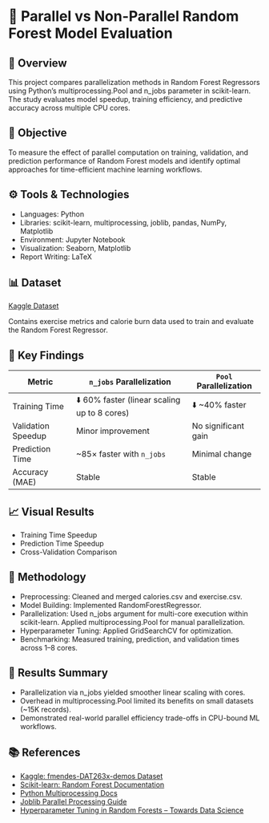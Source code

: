 # 🧠 Parallel vs Non-Parallel Random Forest Model Evaluation
## 📘 Overview

This project compares parallelization methods in Random Forest Regressors using Python’s multiprocessing.Pool and n_jobs parameter in scikit-learn. The study evaluates model speedup, training efficiency, and predictive accuracy across multiple CPU cores.

## 🧩 Objective

To measure the effect of parallel computation on training, validation, and prediction performance of Random Forest models and identify optimal approaches for time-efficient machine learning workflows.

## ⚙️ Tools & Technologies

- Languages: Python
- Libraries: scikit-learn, multiprocessing, joblib, pandas, NumPy, Matplotlib
- Environment: Jupyter Notebook
- Visualization: Seaborn, Matplotlib
- Report Writing: LaTeX

## 📊 Dataset

[Kaggle Dataset][kaggle-dataset]

[kaggle-dataset]: https://www.kaggle.com/datasets/fmendes/fmendesdat263xdemos
Contains exercise metrics and calorie burn data used to train and evaluate the Random Forest Regressor.

## 🚀 Key Findings
| Metric             | `n_jobs` Parallelization                     | `Pool` Parallelization |
| ------------------ | -------------------------------------------- | ---------------------- |
| Training Time      | ⬇️ 60% faster (linear scaling up to 8 cores) | ⬇️ ~40% faster         |
| Validation Speedup | Minor improvement                            | No significant gain    |
| Prediction Time    | ~85× faster with `n_jobs`                    | Minimal change         |
| Accuracy (MAE)     | Stable                                       | Stable                 |


## 📈 Visual Results
- Training Time Speedup
- Prediction Time Speedup
- Cross-Validation Comparison


## 🧮 Methodology

- Preprocessing: Cleaned and merged calories.csv and exercise.csv.
- Model Building: Implemented RandomForestRegressor.
- Parallelization: Used n_jobs argument for multi-core execution within scikit-learn. Applied multiprocessing.Pool for manual parallelization.
- Hyperparameter Tuning: Applied GridSearchCV for optimization.
- Benchmarking: Measured training, prediction, and validation times across 1–8 cores.

## 📘 Results Summary

- Parallelization via n_jobs yielded smoother linear scaling with cores.
- Overhead in multiprocessing.Pool limited its benefits on small datasets (~15K records).
- Demonstrated real-world parallel efficiency trade-offs in CPU-bound ML workflows.

## 📚 References
- [Kaggle: fmendes-DAT263x-demos Dataset](https://www.kaggle.com/datasets/fmendes/fmendesdat263xdemos)
- [Scikit-learn: Random Forest Documentation](https://scikit-learn.org/stable/modules/ensemble.html#random-forests)
- [Python Multiprocessing Docs](https://docs.python.org/3/library/multiprocessing.html)
- [Joblib Parallel Processing Guide](https://joblib.readthedocs.io/en/latest/generated/joblib.Parallel.html)
- [Hyperparameter Tuning in Random Forests – Towards Data Science](https://towardsdatascience.com/hyperparameter-tuning-the-random-forest-in-python-using-scikit-learn-28d2aa77dd74)
